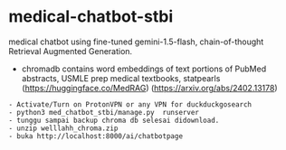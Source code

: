 # medical-chatbot-stbi
medical chatbot using fine-tuned gemini-1.5-flash, chain-of-thought Retrieval Augmented Generation.

- chromadb contains word embeddings of text portions of PubMed abstracts, USMLE prep medical textbooks, statpearls (https://huggingface.co/MedRAG) (https://arxiv.org/abs/2402.13178)


```
- Activate/Turn on ProtonVPN or any VPN for duckduckgosearch
- python3 med_chatbot_stbi/manage.py  runserver
- tunggu sampai backup chroma db selesai didownload.
- unzip welllahh_chroma.zip
- buka http://localhost:8000/ai/chatbotpage
```
